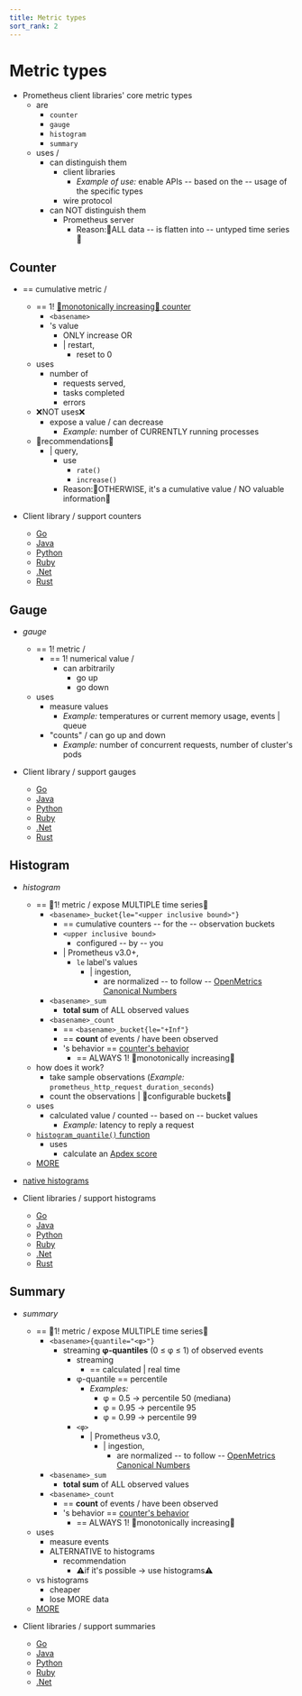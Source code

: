 ```yaml
---
title: Metric types
sort_rank: 2
---
```


# Metric types

* Prometheus client libraries' core metric types
  * are
    * `counter`
    * `gauge`
    * `histogram`
    * `summary`
  * uses /
    * can distinguish them
      * client libraries
        * _Example of use:_ enable APIs -- based on the -- usage of the specific types
      * wire protocol 
    * can NOT distinguish them
      * Prometheus server
        * Reason:🧠ALL data -- is flatten into -- untyped time series🧠

## Counter

* == cumulative metric /
  * == 1! [👀monotonically increasing👀 counter](https://en.wikipedia.org/wiki/Monotonic_function) 
    * `<basename>`
    * 's value
      * ONLY increase OR
      * | restart,
        * reset to 0
  * uses
    * number of 
      * requests served,
      * tasks completed
      * errors
  * ❌NOT uses❌
    * expose a value / can decrease
      * _Example:_ number of CURRENTLY running processes
  * 👀recommendations👀
    * | query,
      * use
        * `rate()`
        * `increase()`
      * Reason:🧠OTHERWISE, it's a cumulative value / NO valuable information🧠

* Client library / support counters
  * [Go](http://godoc.org/github.com/prometheus/client_golang/prometheus#Counter)
  * [Java](https://prometheus.github.io/client_java/getting-started/metric-types/#counter)
  * [Python](https://prometheus.github.io/client_python/instrumenting/counter/)
  * [Ruby](https://github.com/prometheus/client_ruby#counter)
  * [.Net](https://github.com/prometheus-net/prometheus-net#counters)
  * [Rust](https://docs.rs/prometheus-client/latest/prometheus_client/metrics/counter/index.html)

## Gauge

* _gauge_
  * == 1! metric /
    * == 1! numerical value /
      * can arbitrarily
        * go up
        * go down
  * uses
    * measure values
      * _Example:_ temperatures or current memory usage, events | queue
    * "counts" / can go up and down
      * _Example:_ number of concurrent requests, number of cluster's pods

* Client library / support gauges
  * [Go](http://godoc.org/github.com/prometheus/client_golang/prometheus#Gauge)
  * [Java](https://prometheus.github.io/client_java/getting-started/metric-types/#gauge)
  * [Python](https://prometheus.github.io/client_python/instrumenting/gauge/)
  * [Ruby](https://github.com/prometheus/client_ruby#gauge)
  * [.Net](https://github.com/prometheus-net/prometheus-net#gauges)
  * [Rust](https://docs.rs/prometheus-client/latest/prometheus_client/metrics/gauge/index.html)

## Histogram

* _histogram_
  * == 👀1! metric / expose MULTIPLE time series👀
    * `<basename>_bucket{le="<upper inclusive bound>"}`
      * == cumulative counters -- for the -- observation buckets
      * `<upper inclusive bound>`
        * configured -- by -- you
      * | Prometheus v3.0+,
        * `le` label's values
          * | ingestion,
            * are normalized -- to follow -- [OpenMetrics Canonical Numbers](https://github.com/prometheus/OpenMetrics/blob/main/specification/OpenMetrics.md#considerations-canonical-numbers)
    * `<basename>_sum`
      * **total sum** of ALL observed values
    * `<basename>_count`
      * == `<basename>_bucket{le="+Inf"}`
      * == **count** of events / have been observed 
      * 's behavior == [counter's behavior](#counter)
        * == ALWAYS 1! 👀monotonically increasing👀
  * how does it work?
    * take sample observations (_Example:_ `prometheus_http_request_duration_seconds`)
    * count the observations | 👀configurable buckets👀
  * uses
    * calculated value / counted -- based on -- bucket values
      * _Example:_ latency to reply a request
  * [`histogram_quantile()` function](/prometheus/docs/querying/functions.md#histogram_quantile)
    * uses
      * calculate an [Apdex score](http://en.wikipedia.org/wiki/Apdex)
  * [MORE](../practices/histograms)

* [native histograms](../specs/native_histograms.md)

* Client libraries / support histograms
  * [Go](http://godoc.org/github.com/prometheus/client_golang/prometheus#Histogram)
  * [Java](https://prometheus.github.io/client_java/getting-started/metric-types/#histogram)
  * [Python](https://prometheus.github.io/client_python/instrumenting/histogram/)
  * [Ruby](https://github.com/prometheus/client_ruby#histogram)
  * [.Net](https://github.com/prometheus-net/prometheus-net#histogram)
  * [Rust](https://docs.rs/prometheus-client/latest/prometheus_client/metrics/histogram/index.html)

## Summary

* _summary_
  * == 👀1! metric / expose MULTIPLE time series👀
    * `<basename>{quantile="<φ>"}`
      * streaming **φ-quantiles** (0 ≤ φ ≤ 1) of observed events
        * streaming
          * == calculated | real time
        * φ-quantile == percentile
          * _Examples:_
            * φ = 0.5 → percentile 50 (mediana)
            * φ = 0.95 → percentile 95
            * φ = 0.99 → percentile 99
        * `<φ>`
          * | Prometheus v3.0,
            * | ingestion,
              * are normalized -- to follow -- [OpenMetrics Canonical Numbers](https://github.com/prometheus/OpenMetrics/blob/main/specification/OpenMetrics.md#considerations-canonical-numbers)
    * `<basename>_sum`
      * **total sum** of ALL observed values
    * `<basename>_count`
      * == **count** of events / have been observed
      * 's behavior == [counter's behavior](#counter)
        * == ALWAYS 1! 👀monotonically increasing👀
  * uses
    * measure events
    * ALTERNATIVE to histograms
      * recommendation
        * ⚠️if it's possible -> use histograms⚠️
  * vs histograms
    * cheaper
    * lose MORE data
  * [MORE](../practices/histograms)

* Client libraries / support summaries
  * [Go](http://godoc.org/github.com/prometheus/client_golang/prometheus#Summary)
  * [Java](https://prometheus.github.io/client_java/getting-started/metric-types/#summary)
  * [Python](https://prometheus.github.io/client_python/instrumenting/summary/)
  * [Ruby](https://github.com/prometheus/client_ruby#summary)
  * [.Net](https://github.com/prometheus-net/prometheus-net#summary)
